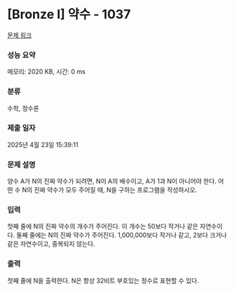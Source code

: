 # [Bronze I] 약수 - 1037 

[문제 링크](https://www.acmicpc.net/problem/1037) 

### 성능 요약

메모리: 2020 KB, 시간: 0 ms

### 분류

수학, 정수론

### 제출 일자

2025년 4월 23일 15:39:11

### 문제 설명

<p>양수 A가 N의 진짜 약수가 되려면, N이 A의 배수이고, A가 1과 N이 아니어야 한다. 어떤 수 N의 진짜 약수가 모두 주어질 때, N을 구하는 프로그램을 작성하시오.</p>

### 입력 

 <p>첫째 줄에 N의 진짜 약수의 개수가 주어진다. 이 개수는 50보다 작거나 같은 자연수이다. 둘째 줄에는 N의 진짜 약수가 주어진다. 1,000,000보다 작거나 같고, 2보다 크거나 같은 자연수이고, 중복되지 않는다.</p>

### 출력 

 <p>첫째 줄에 N을 출력한다. N은 항상 32비트 부호있는 정수로 표현할 수 있다.</p>

